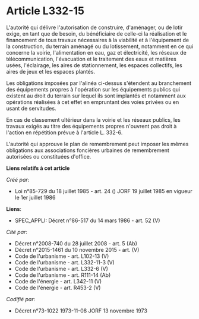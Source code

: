 # Article L332-15

L'autorité qui délivre l'autorisation de construire, d'aménager, ou de lotir exige, en tant que de besoin, du bénéficiaire de
celle-ci la réalisation et le financement de tous travaux nécessaires à la viabilité et à l'équipement de la construction, du
terrain aménagé ou du lotissement, notamment en ce qui concerne la voirie, l'alimentation en eau, gaz et électricité, les
réseaux de télécommunication, l'évacuation et le traitement des eaux et matières usées, l'éclairage, les aires de
stationnement, les espaces collectifs, les aires de jeux et les espaces plantés.

Les obligations imposées par l'alinéa ci-dessus s'étendent au branchement des équipements propres à l'opération sur les
équipements publics qui existent au droit du terrain sur lequel ils sont implantés et notamment aux opérations réalisées à
cet effet en empruntant des voies privées ou en usant de servitudes.

En cas de classement ultérieur dans la voirie et les réseaux publics, les travaux exigés au titre des équipements propres
n'ouvrent pas droit à l'action en répétition prévue à l'article L. 332-6.

L'autorité qui approuve le plan de remembrement peut imposer les mêmes obligations aux associations foncières urbaines de
remembrement autorisées ou constituées d'office.

**Liens relatifs à cet article**

_Créé par_:

  - Loi n°85-729 du 18 juillet 1985 - art. 24 () JORF 19 juillet 1985 en vigueur le 1er juillet 1986

**Liens**:

  - SPEC_APPLI: Décret n°86-517 du 14 mars 1986 - art. 52 (V)

_Cité par_:

  - Décret n°2008-740 du 28 juillet 2008 - art. 5 (Ab)
  - Décret n°2015-1461 du 10 novembre 2015 - art. (V)
  - Code de l'urbanisme - art. L102-13 (V)
  - Code de l'urbanisme - art. L332-11-3 (V)
  - Code de l'urbanisme - art. L332-6 (V)
  - Code de l'urbanisme - art. R111-14 (Ab)
  - Code de l'énergie - art. L342-11 (V)
  - Code de l'énergie - art. R453-2 (V)

_Codifié par_:

  - Décret n°73-1022 1973-11-08 JORF 13 novembre 1973
